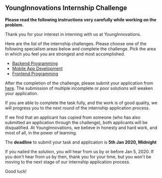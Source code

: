 ## YoungInnovations Internship Challenge 

**Please read the following instructions very carefully while working on the problem.**

Thank you for your interest in interning with us at YoungInnovations. 

Here are the list of the internship challenges. Please choose one of the following specialism areas below and complete the challenge. Pick the area in which you feel you are strongest and most accomplished.

* [Backend Programming](https://github.com/younginnovations/internship-challenges/tree/master/programming/petroleum-report)
* [Mobile App Development](https://github.com/younginnovations/internship-challenges/tree/master/android/list-me)
* [Frontend Programming](https://github.com/younginnovations/internship-challenges/tree/master/front-end/slush-that)

After the completion of the challenge, please submit your application from [here](https://docs.google.com/forms/d/e/1FAIpQLSeAZV8uZKjy2B7kafzXxwHZvnM-sG1vWWp8Og0ol081hl6xaQ/viewform). The submission of multiple incomplete or poor solutions will weaken your application. 

If you are able to complete the task fully, and the work is of good quality, we will progress you to the next round of the internship application process.

If we find that an applicant has copied from someone (who has also submitted an application through the challenge), both applicants will be disqualified. At YoungInnovations, we believe in honesty and hard work, and most of all, in the power of learning.

The **deadline** to submit your task and application is **5th Jan 2020, Midnight** 

If you  nailed the solution, you will hear from us by or before Jan 5, 2020. If you don't hear from us by then, thank you for your time, but you won't be moving to the next stage of  our internship application process. 

Good luck!
